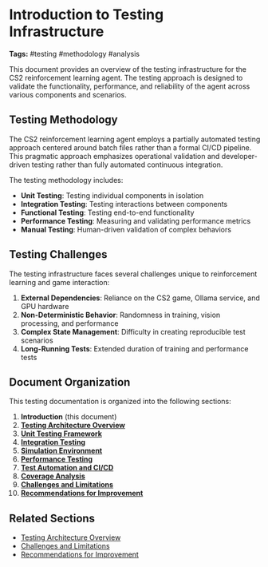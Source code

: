 # Introduction to Testing Infrastructure

**Tags:** #testing #methodology #analysis

This document provides an overview of the testing infrastructure for the CS2 reinforcement learning agent. The testing approach is designed to validate the functionality, performance, and reliability of the agent across various components and scenarios.

## Testing Methodology

The CS2 reinforcement learning agent employs a partially automated testing approach centered around batch files rather than a formal CI/CD pipeline. This pragmatic approach emphasizes operational validation and developer-driven testing rather than fully automated continuous integration.

The testing methodology includes:

- **Unit Testing**: Testing individual components in isolation
- **Integration Testing**: Testing interactions between components
- **Functional Testing**: Testing end-to-end functionality
- **Performance Testing**: Measuring and validating performance metrics
- **Manual Testing**: Human-driven validation of complex behaviors

## Testing Challenges

The testing infrastructure faces several challenges unique to reinforcement learning and game interaction:

1. **External Dependencies**: Reliance on the CS2 game, Ollama service, and GPU hardware
2. **Non-Deterministic Behavior**: Randomness in training, vision processing, and performance
3. **Complex State Management**: Difficulty in creating reproducible test scenarios
4. **Long-Running Tests**: Extended duration of training and performance tests

## Document Organization

This testing documentation is organized into the following sections:

1. **Introduction** (this document)
2. [**Testing Architecture Overview**](02_testing_architecture.md)
3. [**Unit Testing Framework**](03_unit_testing.md)
4. [**Integration Testing**](04_integration_testing.md)
5. [**Simulation Environment**](05_simulation_environment.md)
6. [**Performance Testing**](06_performance_testing.md)
7. [**Test Automation and CI/CD**](07_test_automation.md)
8. [**Coverage Analysis**](08_coverage_analysis.md)
9. [**Challenges and Limitations**](09_challenges_limitations.md)
10. [**Recommendations for Improvement**](10_improvement_recommendations.md)

## Related Sections
- [Testing Architecture Overview](02_testing_architecture.md)
- [Challenges and Limitations](09_challenges_limitations.md)
- [Recommendations for Improvement](10_improvement_recommendations.md)
